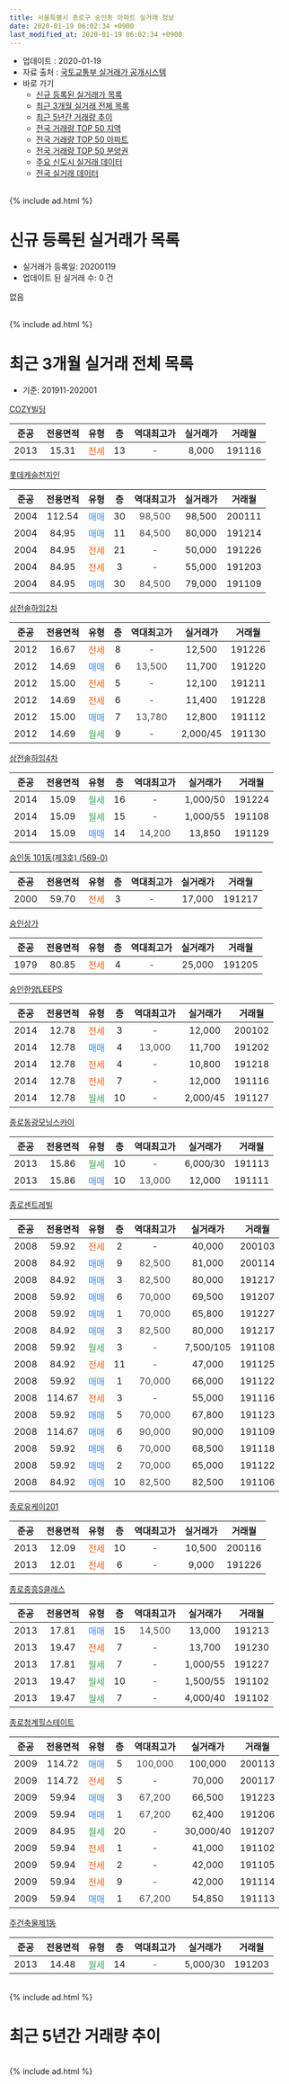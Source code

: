 ```yaml
---
title: 서울특별시 종로구 숭인동 아파트 실거래 정보
date: 2020-01-19 06:02:34 +0900
last_modified_at: 2020-01-19 06:02:34 +0900
---
```


* 업데이트 : 2020-01-19
* 자료 출처 : [국토교통부 실거래가 공개시스템](http://rt.molit.go.kr)
* 바로 가기
    * [신규 등록된 실거래가 목록](#신규-등록된-실거래가-목록)
    * [최근 3개월 실거래 전체 목록](#최근-3개월-실거래-전체-목록)
    * [최근 5년간 거래량 추이](#최근-5년간-거래량-추이)
    * [전국 거래량 TOP 50 지역](https://apt-info.github.io/apt-trade-info/최근-3개월-전국에서-가장-거래가-많이-발생한-지역)
    * [전국 거래량 TOP 50 아파트](https://apt-info.github.io/apt-trade-info/최근-3개월-전국에서-가장-거래가-많이-발생한-아파트)
    * [전국 거래량 TOP 50 분양권](https://apt-info.github.io/apt-trade-info/최근-3개월-전국에서-가장-거래가-많이-발생한-분양권)
    * [주요 신도시 실거래 데이터](https://apt-info.github.io/apt-trade-info/주요-신도시)
    * [전국 실거래 데이터](https://apt-info.github.io/apt-trade-info/전국)
<br>
{% include ad.html %}
<br>

# 신규 등록된 실거래가 목록
* 실거래가 등록일: 20200119
* 업데이트 된 실거래 수: 0 건

없음

<br>
{% include ad.html %}
<br>

# 최근 3개월 실거래 전체 목록
* 기준: 201911-202001


[COZY빌딩](https://search.naver.com/search.naver?query=%EC%84%9C%EC%9A%B8%ED%8A%B9%EB%B3%84%EC%8B%9C+%EC%A2%85%EB%A1%9C%EA%B5%AC+%EC%88%AD%EC%9D%B8%EB%8F%99+COZY%EB%B9%8C%EB%94%A9)

|준공|전용면적|유형|층|역대최고가|실거래가|거래월|
|:---:|:---:|:---:|:---:|:---:|:---:|:---:|
|2013|15.31|<span style="color:#ff5a00">전세</span>|13|<span style="color:#444444">-</span>|8,000|191116|

[롯데캐슬천지인](https://search.naver.com/search.naver?query=%EC%84%9C%EC%9A%B8%ED%8A%B9%EB%B3%84%EC%8B%9C+%EC%A2%85%EB%A1%9C%EA%B5%AC+%EC%88%AD%EC%9D%B8%EB%8F%99+%EB%A1%AF%EB%8D%B0%EC%BA%90%EC%8A%AC%EC%B2%9C%EC%A7%80%EC%9D%B8)

|준공|전용면적|유형|층|역대최고가|실거래가|거래월|
|:---:|:---:|:---:|:---:|:---:|:---:|:---:|
|2004|112.54|<span style="color:#4285f3">매매</span>|30|<span style="color:#444444">98,500</span>|98,500|200111|
|2004|84.95|<span style="color:#4285f3">매매</span>|11|<span style="color:#444444">84,500</span>|80,000|191214|
|2004|84.95|<span style="color:#ff5a00">전세</span>|21|<span style="color:#444444">-</span>|50,000|191226|
|2004|84.95|<span style="color:#ff5a00">전세</span>|3|<span style="color:#444444">-</span>|55,000|191203|
|2004|84.95|<span style="color:#4285f3">매매</span>|30|<span style="color:#444444">84,500</span>|79,000|191109|

[삼전솔하임2차](https://search.naver.com/search.naver?query=%EC%84%9C%EC%9A%B8%ED%8A%B9%EB%B3%84%EC%8B%9C+%EC%A2%85%EB%A1%9C%EA%B5%AC+%EC%88%AD%EC%9D%B8%EB%8F%99+%EC%82%BC%EC%A0%84%EC%86%94%ED%95%98%EC%9E%842%EC%B0%A8)

|준공|전용면적|유형|층|역대최고가|실거래가|거래월|
|:---:|:---:|:---:|:---:|:---:|:---:|:---:|
|2012|16.67|<span style="color:#ff5a00">전세</span>|8|<span style="color:#444444">-</span>|12,500|191226|
|2012|14.69|<span style="color:#4285f3">매매</span>|6|<span style="color:#444444">13,500</span>|11,700|191220|
|2012|15.00|<span style="color:#ff5a00">전세</span>|5|<span style="color:#444444">-</span>|12,100|191211|
|2012|14.69|<span style="color:#ff5a00">전세</span>|6|<span style="color:#444444">-</span>|11,400|191228|
|2012|15.00|<span style="color:#4285f3">매매</span>|7|<span style="color:#444444">13,780</span>|12,800|191112|
|2012|14.69|<span style="color:#34a853">월세</span>|9|<span style="color:#444444">-</span>|2,000/45|191130|

[삼전솔하임4차](https://search.naver.com/search.naver?query=%EC%84%9C%EC%9A%B8%ED%8A%B9%EB%B3%84%EC%8B%9C+%EC%A2%85%EB%A1%9C%EA%B5%AC+%EC%88%AD%EC%9D%B8%EB%8F%99+%EC%82%BC%EC%A0%84%EC%86%94%ED%95%98%EC%9E%844%EC%B0%A8)

|준공|전용면적|유형|층|역대최고가|실거래가|거래월|
|:---:|:---:|:---:|:---:|:---:|:---:|:---:|
|2014|15.09|<span style="color:#34a853">월세</span>|16|<span style="color:#444444">-</span>|1,000/50|191224|
|2014|15.09|<span style="color:#34a853">월세</span>|15|<span style="color:#444444">-</span>|1,000/55|191108|
|2014|15.09|<span style="color:#4285f3">매매</span>|14|<span style="color:#444444">14,200</span>|13,850|191129|

[숭인동 101동(제3호) (569-0)](https://search.naver.com/search.naver?query=%EC%84%9C%EC%9A%B8%ED%8A%B9%EB%B3%84%EC%8B%9C+%EC%A2%85%EB%A1%9C%EA%B5%AC+%EC%88%AD%EC%9D%B8%EB%8F%99+%EC%88%AD%EC%9D%B8%EB%8F%99+101%EB%8F%99%28%EC%A0%9C3%ED%98%B8%29+%28569-0%29)

|준공|전용면적|유형|층|역대최고가|실거래가|거래월|
|:---:|:---:|:---:|:---:|:---:|:---:|:---:|
|2000|59.70|<span style="color:#ff5a00">전세</span>|3|<span style="color:#444444">-</span>|17,000|191217|

[숭인상가](https://search.naver.com/search.naver?query=%EC%84%9C%EC%9A%B8%ED%8A%B9%EB%B3%84%EC%8B%9C+%EC%A2%85%EB%A1%9C%EA%B5%AC+%EC%88%AD%EC%9D%B8%EB%8F%99+%EC%88%AD%EC%9D%B8%EC%83%81%EA%B0%80)

|준공|전용면적|유형|층|역대최고가|실거래가|거래월|
|:---:|:---:|:---:|:---:|:---:|:---:|:---:|
|1979|80.85|<span style="color:#ff5a00">전세</span>|4|<span style="color:#444444">-</span>|25,000|191205|

[숭인한양LEEPS](https://search.naver.com/search.naver?query=%EC%84%9C%EC%9A%B8%ED%8A%B9%EB%B3%84%EC%8B%9C+%EC%A2%85%EB%A1%9C%EA%B5%AC+%EC%88%AD%EC%9D%B8%EB%8F%99+%EC%88%AD%EC%9D%B8%ED%95%9C%EC%96%91LEEPS)

|준공|전용면적|유형|층|역대최고가|실거래가|거래월|
|:---:|:---:|:---:|:---:|:---:|:---:|:---:|
|2014|12.78|<span style="color:#ff5a00">전세</span>|3|<span style="color:#444444">-</span>|12,000|200102|
|2014|12.78|<span style="color:#4285f3">매매</span>|4|<span style="color:#444444">13,000</span>|11,700|191202|
|2014|12.78|<span style="color:#ff5a00">전세</span>|4|<span style="color:#444444">-</span>|10,800|191218|
|2014|12.78|<span style="color:#ff5a00">전세</span>|7|<span style="color:#444444">-</span>|12,000|191116|
|2014|12.78|<span style="color:#34a853">월세</span>|10|<span style="color:#444444">-</span>|2,000/45|191127|

[종로동광모닝스카이](https://search.naver.com/search.naver?query=%EC%84%9C%EC%9A%B8%ED%8A%B9%EB%B3%84%EC%8B%9C+%EC%A2%85%EB%A1%9C%EA%B5%AC+%EC%88%AD%EC%9D%B8%EB%8F%99+%EC%A2%85%EB%A1%9C%EB%8F%99%EA%B4%91%EB%AA%A8%EB%8B%9D%EC%8A%A4%EC%B9%B4%EC%9D%B4)

|준공|전용면적|유형|층|역대최고가|실거래가|거래월|
|:---:|:---:|:---:|:---:|:---:|:---:|:---:|
|2013|15.86|<span style="color:#34a853">월세</span>|10|<span style="color:#444444">-</span>|6,000/30|191113|
|2013|15.86|<span style="color:#4285f3">매매</span>|10|<span style="color:#444444">13,000</span>|12,000|191111|

[종로센트레빌](https://search.naver.com/search.naver?query=%EC%84%9C%EC%9A%B8%ED%8A%B9%EB%B3%84%EC%8B%9C+%EC%A2%85%EB%A1%9C%EA%B5%AC+%EC%88%AD%EC%9D%B8%EB%8F%99+%EC%A2%85%EB%A1%9C%EC%84%BC%ED%8A%B8%EB%A0%88%EB%B9%8C)

|준공|전용면적|유형|층|역대최고가|실거래가|거래월|
|:---:|:---:|:---:|:---:|:---:|:---:|:---:|
|2008|59.92|<span style="color:#ff5a00">전세</span>|2|<span style="color:#444444">-</span>|40,000|200103|
|2008|84.92|<span style="color:#4285f3">매매</span>|9|<span style="color:#444444">82,500</span>|81,000|200114|
|2008|84.92|<span style="color:#4285f3">매매</span>|3|<span style="color:#444444">82,500</span>|80,000|191217|
|2008|59.92|<span style="color:#4285f3">매매</span>|6|<span style="color:#444444">70,000</span>|69,500|191207|
|2008|59.92|<span style="color:#4285f3">매매</span>|1|<span style="color:#444444">70,000</span>|65,800|191227|
|2008|84.92|<span style="color:#4285f3">매매</span>|3|<span style="color:#444444">82,500</span>|80,000|191217|
|2008|59.92|<span style="color:#34a853">월세</span>|3|<span style="color:#444444">-</span>|7,500/105|191108|
|2008|84.92|<span style="color:#ff5a00">전세</span>|11|<span style="color:#444444">-</span>|47,000|191125|
|2008|59.92|<span style="color:#4285f3">매매</span>|1|<span style="color:#444444">70,000</span>|66,000|191122|
|2008|114.67|<span style="color:#ff5a00">전세</span>|3|<span style="color:#444444">-</span>|55,000|191116|
|2008|59.92|<span style="color:#4285f3">매매</span>|5|<span style="color:#444444">70,000</span>|67,800|191123|
|2008|114.67|<span style="color:#4285f3">매매</span>|6|<span style="color:#444444">90,000</span>|90,000|191109|
|2008|59.92|<span style="color:#4285f3">매매</span>|6|<span style="color:#444444">70,000</span>|68,500|191118|
|2008|59.92|<span style="color:#4285f3">매매</span>|2|<span style="color:#444444">70,000</span>|65,000|191122|
|2008|84.92|<span style="color:#4285f3">매매</span>|10|<span style="color:#444444">82,500</span>|82,500|191106|

[종로유케이201](https://search.naver.com/search.naver?query=%EC%84%9C%EC%9A%B8%ED%8A%B9%EB%B3%84%EC%8B%9C+%EC%A2%85%EB%A1%9C%EA%B5%AC+%EC%88%AD%EC%9D%B8%EB%8F%99+%EC%A2%85%EB%A1%9C%EC%9C%A0%EC%BC%80%EC%9D%B4201)

|준공|전용면적|유형|층|역대최고가|실거래가|거래월|
|:---:|:---:|:---:|:---:|:---:|:---:|:---:|
|2013|12.09|<span style="color:#ff5a00">전세</span>|10|<span style="color:#444444">-</span>|10,500|200116|
|2013|12.01|<span style="color:#ff5a00">전세</span>|6|<span style="color:#444444">-</span>|9,000|191226|


<script async src="//pagead2.googlesyndication.com/pagead/js/adsbygoogle.js"></script>
<!-- 기본 -->
<ins class="adsbygoogle"
     style="display:block"
     data-ad-client="ca-pub-1142216861245946"
     data-ad-slot="4805727019"
     data-ad-format="auto"
     data-full-width-responsive="true"></ins>
<script>
(adsbygoogle = window.adsbygoogle || []).push({});
</script>


[종로중흥S클래스](https://search.naver.com/search.naver?query=%EC%84%9C%EC%9A%B8%ED%8A%B9%EB%B3%84%EC%8B%9C+%EC%A2%85%EB%A1%9C%EA%B5%AC+%EC%88%AD%EC%9D%B8%EB%8F%99+%EC%A2%85%EB%A1%9C%EC%A4%91%ED%9D%A5S%ED%81%B4%EB%9E%98%EC%8A%A4)

|준공|전용면적|유형|층|역대최고가|실거래가|거래월|
|:---:|:---:|:---:|:---:|:---:|:---:|:---:|
|2013|17.81|<span style="color:#4285f3">매매</span>|15|<span style="color:#444444">14,500</span>|13,000|191213|
|2013|19.47|<span style="color:#ff5a00">전세</span>|7|<span style="color:#444444">-</span>|13,700|191230|
|2013|17.81|<span style="color:#34a853">월세</span>|7|<span style="color:#444444">-</span>|1,000/55|191227|
|2013|19.47|<span style="color:#34a853">월세</span>|10|<span style="color:#444444">-</span>|1,500/55|191102|
|2013|19.47|<span style="color:#34a853">월세</span>|7|<span style="color:#444444">-</span>|4,000/40|191102|

[종로청계힐스테이트](https://search.naver.com/search.naver?query=%EC%84%9C%EC%9A%B8%ED%8A%B9%EB%B3%84%EC%8B%9C+%EC%A2%85%EB%A1%9C%EA%B5%AC+%EC%88%AD%EC%9D%B8%EB%8F%99+%EC%A2%85%EB%A1%9C%EC%B2%AD%EA%B3%84%ED%9E%90%EC%8A%A4%ED%85%8C%EC%9D%B4%ED%8A%B8)

|준공|전용면적|유형|층|역대최고가|실거래가|거래월|
|:---:|:---:|:---:|:---:|:---:|:---:|:---:|
|2009|114.72|<span style="color:#4285f3">매매</span>|5|<span style="color:#444444">100,000</span>|100,000|200113|
|2009|114.72|<span style="color:#ff5a00">전세</span>|5|<span style="color:#444444">-</span>|70,000|200117|
|2009|59.94|<span style="color:#4285f3">매매</span>|3|<span style="color:#444444">67,200</span>|66,500|191223|
|2009|59.94|<span style="color:#4285f3">매매</span>|1|<span style="color:#444444">67,200</span>|62,400|191206|
|2009|84.95|<span style="color:#34a853">월세</span>|20|<span style="color:#444444">-</span>|30,000/40|191207|
|2009|59.94|<span style="color:#ff5a00">전세</span>|1|<span style="color:#444444">-</span>|41,000|191102|
|2009|59.94|<span style="color:#ff5a00">전세</span>|2|<span style="color:#444444">-</span>|42,000|191105|
|2009|59.94|<span style="color:#ff5a00">전세</span>|9|<span style="color:#444444">-</span>|42,000|191114|
|2009|59.94|<span style="color:#4285f3">매매</span>|1|<span style="color:#444444">67,200</span>|54,850|191113|

[주건축물제1동](https://search.naver.com/search.naver?query=%EC%84%9C%EC%9A%B8%ED%8A%B9%EB%B3%84%EC%8B%9C+%EC%A2%85%EB%A1%9C%EA%B5%AC+%EC%88%AD%EC%9D%B8%EB%8F%99+%EC%A3%BC%EA%B1%B4%EC%B6%95%EB%AC%BC%EC%A0%9C1%EB%8F%99)

|준공|전용면적|유형|층|역대최고가|실거래가|거래월|
|:---:|:---:|:---:|:---:|:---:|:---:|:---:|
|2013|14.48|<span style="color:#34a853">월세</span>|14|<span style="color:#444444">-</span>|5,000/30|191203|


<br>
{% include ad.html %}
<br>

# 최근 5년간 거래량 추이


<div style="width:100%;">
    <canvas id="deal_progress" height="200"></canvas>
</div>

<script>
new Chart(document.getElementById("deal_progress"), {
    type: 'line',
    data: {
        labels: ['201501','201502','201503','201504','201505','201506','201507','201508','201509','201510','201511','201512','201601','201602','201603','201604','201605','201606','201607','201608','201609','201610','201611','201612','201701','201702','201703','201704','201705','201706','201707','201708','201709','201710','201711','201712','201801','201802','201803','201804','201805','201806','201807','201808','201809','201810','201811','201812','201901','201902','201903','201904','201905','201906','201907','201908','201909','201910','201911','201912','202001'],
        datasets: [{
            label: '매매',
            pointRadius: 1,
            data: [20, 14, 27, 15, 9, 11, 8, 17, 8, 13, 9, 16, 9, 6, 13, 13, 17, 15, 13, 22, 18, 13, 11, 8, 10, 17, 18, 17, 15, 17, 12, 9, 15, 9, 7, 13, 14, 16, 15, 9, 9, 12, 24, 22, 14, 4, 6, 10, 12, 3, 5, 4, 7, 8, 11, 13, 9, 11, 11, 10, 3],
            borderColor: "rgba(255, 201, 14, 1)",
            backgroundColor: "rgba(255, 201, 14, 0.5)",
            fill: false,
            lineTension: 0
        },{
            label: '전월세',
            pointRadius: 1,
            data: [15, 10, 17, 8, 18, 13, 16, 16, 4, 12, 7, 14, 18, 15, 18, 19, 17, 18, 16, 25, 20, 13, 16, 16, 22, 20, 19, 16, 15, 22, 33, 18, 20, 11, 15, 19, 31, 19, 11, 9, 13, 15, 24, 17, 12, 12, 15, 12, 29, 29, 23, 9, 20, 16, 24, 19, 13, 25, 14, 14, 4],
            borderColor: "rgba(0, 141, 185, 1)",
            backgroundColor: "rgba(0, 141, 185, 0.5)",
            fill: false,
            lineTension: 0
        }
        ]
    },
    options: {
        responsive: true,
        title: {
            display: false
        },
        tooltips: {
            mode: 'index',
            intersect: false
        },
        hover: {
            mode: 'nearest',
            intersect: true
        },
        scales: {
            xAxes: [{
                display: true,
                scaleLabel: {
                    display: true,
                    labelString: '년/월'
                }
            }],
            yAxes: [{
                display: true,
                ticks: {
                    suggestedMin: 0,
                },
                scaleLabel: {
                    display: true,
                    labelString: '실거래 수'
                }
            }]
        }
    }
});

</script>


<br>
{% include ad.html %}
<br>

